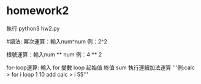 # homework2

執行 python3 hw2.py


#語法:
冪次運算：輸入num^num  例：2^2

根號運算：輸入num ** num 例：4 ** 2

for-loop運算: 輸入 for 變數 loop 起始值 終值 sum 執行連續加法運算
             '''例:calc > for i loop 1 10 add
                calc > i
                55'''

